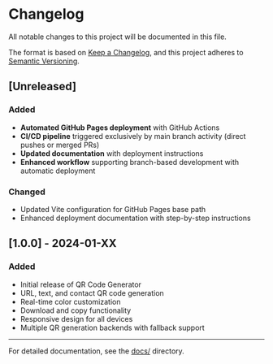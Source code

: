 # Changelog

All notable changes to this project will be documented in this file.

The format is based on [Keep a Changelog](https://keepachangelog.com/en/1.0.0/),
and this project adheres to [Semantic Versioning](https://semver.org/spec/v2.0.0.html).

## [Unreleased]

### Added

- **Automated GitHub Pages deployment** with GitHub Actions
- **CI/CD pipeline** triggered exclusively by main branch activity (direct pushes or merged PRs)
- **Updated documentation** with deployment instructions
- **Enhanced workflow** supporting branch-based development with automatic deployment

### Changed

- Updated Vite configuration for GitHub Pages base path
- Enhanced deployment documentation with step-by-step instructions

## [1.0.0] - 2024-01-XX

### Added

- Initial release of QR Code Generator
- URL, text, and contact QR code generation
- Real-time color customization
- Download and copy functionality
- Responsive design for all devices
- Multiple QR generation backends with fallback support

---

For detailed documentation, see the [docs/](docs/) directory.
